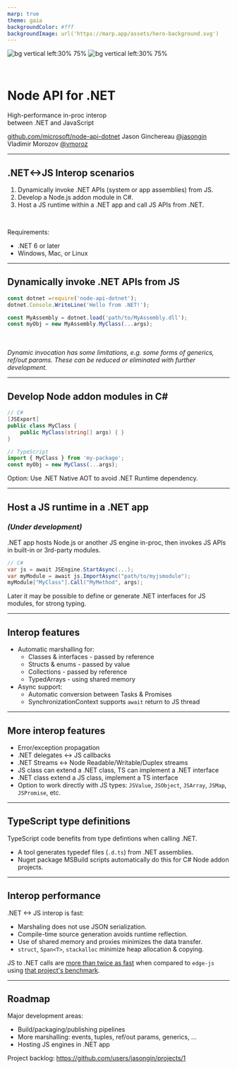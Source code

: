 ```yaml
---
marp: true
theme: gaia
backgroundColor: #fff
backgroundImage: url('https://marp.app/assets/hero-background.svg')
---
```

<!--
  Use the Marp CLI or Marp for VS Code to generate slides from this markdown file:
    https://github.com/marp-team/marp-cli
    https://github.com/marp-team/marp-vscode
-->

![bg vertical left:30% 75%](https://raw.githubusercontent.com/dotnet/brand/main/logo/dotnet-logo.svg)
![bg vertical left:30% 75%](https://upload.wikimedia.org/wikipedia/commons/d/d9/Node.js_logo.svg)

<br>

# **Node API for .NET**

High-performance in-proc interop<br/> between .NET and JavaScript

[github.com/microsoft/node-api-dotnet](https://github.com/microsoft/node-api-dotnet)
Jason Ginchereau [@jasongin](https://github.com/jasongin)
Vladimir Morozov [@vmoroz](https://github.com/vmoroz)

---
## .NET<->JS Interop scenarios
1. Dynamically invoke .NET APIs (system or app assemblies) from JS.
2. Develop a Node.js addon module in C#.
3. Host a JS runtime within a .NET app and call JS APIs from .NET.

<br/>

Requirements:
 - .NET 6 or later
 - Windows, Mac, or Linux

---
## Dynamically invoke .NET APIs from JS
```js
const dotnet =require('node-api-dotnet');
dotnet.Console.WriteLine('Hello from .NET!');

const MyAssembly = dotnet.load('path/to/MyAssembly.dll');
const myObj = new MyAssembly.MyClass(...args);
```

<br/><br/>
_Dynamic invocation has some limitations, e.g. some forms of generics, ref/out params. These can be reduced or eliminated with further development._

---
## Develop Node addon modules in C#
```C#
// C#
[JSExport]
public class MyClass {
    public MyClass(string[] args) { }
}
```
```ts
// TypeScript
import { MyClass } from 'my-package';
const myObj = new MyClass(...args);
```

Option: Use .NET Native AOT to avoid .NET Runtime dependency.

---
## Host a JS runtime in a .NET app
### _(Under development)_
.NET app hosts Node.js or another JS engine in-proc, then invokes JS APIs in built-in or 3rd-party modules.
```C#
// C#
var js = await JSEngine.StartAsync(...);
var myModule = await js.ImportAsync("path/to/myjsmodule");
myModule["MyClass"].Call("MyMethod", args);
```

Later it may be possible to define or generate .NET interfaces for JS modules, for strong typing.

---
## Interop features
 - Automatic marshalling for:
   - Classes & interfaces - passed by reference
   - Structs & enums - passed by value
   - Collections - passed by reference
   - TypedArrays - using shared memory
 - Async support:
   - Automatic conversion between Tasks & Promises
   - SynchronizationContext supports `await` return to JS thread

---
## More interop features
 - Error/exception propagation
 - .NET delegates <-> JS callbacks
 - .NET Streams <-> Node Readable/Writable/Duplex streams
 - JS class can extend a .NET class, TS can implement a .NET interface
 - .NET class extend a JS class, implement a TS interface
 - Option to work directly with JS types: `JSValue`, `JSObject`, `JSArray`, `JSMap`, `JSPromise`, etc.

---
## TypeScript type definitions
TypeScript code benefits from type defintions when calling .NET.
 - A tool generates typedef files (`.d.ts`) from .NET assemblies.
 - Nuget package MSBuild scripts automatically do this for C# Node addon projects.

---
## Interop performance
.NET <-> JS interop is fast:
 - Marshaling does not use JSON serialization.
 - Compile-time source generation avoids runtime reflection.
 - Use of shared memory and proxies minimizes the data transfer.
 - `struct`, `Span<T>`, `stackalloc` minimize heap allocation & copying.

JS to .NET calls are [more than twice as fast](https://github.com/jasongin/napi-dotnet/pull/23) when compared to `edge-js` using [that project's benchmark](https://github.com/tjanczuk/edge/wiki/Performance).

---
## Roadmap
Major development areas:
 - Build/packaging/publishing pipelines
 - More marshalling: events, tuples, ref/out params, generics, ...
 - Hosting JS engines in .NET app

Project backlog: https://github.com/users/jasongin/projects/1

